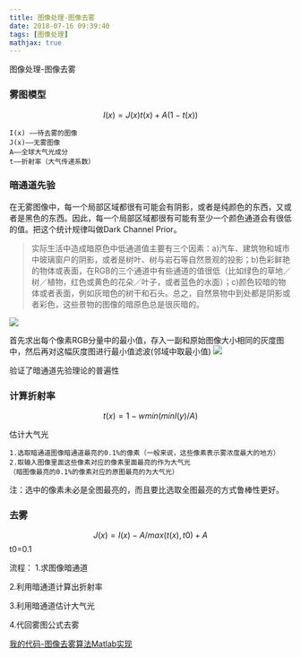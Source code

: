 ```yaml
---
title: 图像处理-图像去雾
date: 2018-07-16 09:39:40
tags: [图像处理]
mathjax: true
---
```


图像处理-图像去雾

<!--more-->


### 雾图模型

$$I(x)=J(x)t(x)+A(1-t(x))$$
```
I(x) ——待去雾的图像
J(x)——无雾图像
A——全球大气光成分
t——折射率（大气传递系数）
```
### 暗通道先验

在无雾图像中，每一个局部区域都很有可能会有阴影，或者是纯颜色的东西，又或者是黑色的东西。因此，每一个局部区域都很有可能有至少一个颜色通道会有很低的值。把这个统计规律叫做Dark Channel Prior。


>实际生活中造成暗原色中低通道值主要有三个因素：a)汽车、建筑物和城市中玻璃窗户的阴影，或者是树叶、树与岩石等自然景观的投影；b)色彩鲜艳的物体或表面，在RGB的三个通道中有些通道的值很低（比如绿色的草地／树／植物，红色或黄色的花朵／叶子，或者蓝色的水面）；c)颜色较暗的物体或者表面，例如灰暗色的树干和石头。总之，自然景物中到处都是阴影或者彩色，这些景物的图像的暗原色总是很灰暗的。

![](https://img-blog.nos-eastchina1.126.net/blog/blog_fog.png)


首先求出每个像素RGB分量中的最小值，存入一副和原始图像大小相同的灰度图中，然后再对这幅灰度图进行最小值滤波(邻域中取最小值)
![](https://img-blog.nos-eastchina1.126.net/blog/blog_fog1.png)

验证了暗通道先验理论的普遍性

### 计算折射率
$$t(x)=1-wmin(minI(y)/A)$$

估计大气光 
```
1.选取暗通道图像暗通道最亮的0.1%的像素（一般来说，这些像素表示雾浓度最大的地方）
2.取输入图像里面这些像素对应的像素里面最亮的作为大气光
（暗图像最亮的0.1%的像素对应的原图最亮的为大气光）
```
注：选中的像素未必是全图最亮的，而且要比选取全图最亮的方式鲁棒性更好。


### 去雾

$$J(x)=I(x)-A/max(t(x),t0) +A$$
t0=0.1

流程：
1.求图像暗通道

2.利用暗通道计算出折射率

3.利用暗通道估计大气光

4.代回雾图公式去雾

[我的代码-图像去雾算法Matlab实现](https://github.com/AomanHao/Matlab-Image-Dehazing)